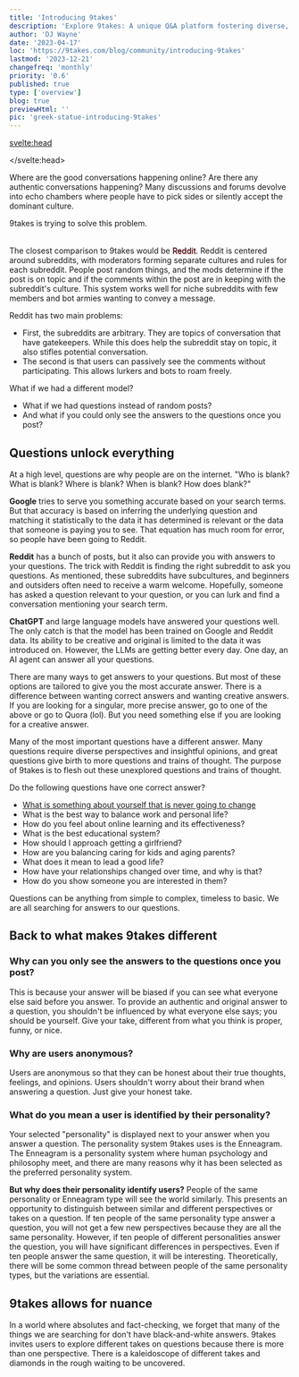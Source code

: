 ```yaml
---
title: 'Introducing 9takes'
description: 'Explore 9takes: A unique Q&A platform fostering diverse, anonymous perspectives inspired by the Enneagram.'
author: 'DJ Wayne'
date: '2023-04-17'
loc: 'https://9takes.com/blog/community/introducing-9takes'
lastmod: '2023-12-21'
changefreq: 'monthly'
priority: '0.6'
published: true
type: ['overview']
blog: true
previewHtml: ''
pic: 'greek-statue-introducing-9takes'
---
```


<svelte:head>

</svelte:head>

<script>
	import  PopCard  from "../../lib/components/atoms/PopCard.svelte";
</script>

<!-- big long panel of people experiencing anger fear and shame -->

<!-- ## Discover the Power of Nine Perspectives -->
<p class="firstLetter">Where are the good conversations happening online? Are there any authentic conversations happening? Many discussions and forums devolve into echo chambers where people have to pick sides or silently accept the dominant culture.<p>

9takes is trying to solve this problem.

<div
	style="display: flex;
    justify-content: center;
	margin: 1rem 0;"
>
 <PopCard
		image={`/blogs/greek-statue-introducing-9takes.webp`}
		showIcon={false}
		tint={false}
		displayText=""
		altText="A scenic view of a person working on a computer in the jungle"
		subtext=""
	/>

</div>

The closest comparison to 9takes would be <span style="text-shadow: .5px .5px #E0373C;">Reddit</span>. Reddit is centered around subreddits, with moderators forming separate cultures and rules for each subreddit. People post random things, and the mods determine if the post is on topic and if the comments within the post are in keeping with the subreddit's culture. This system works well for niche subreddits with few members and bot armies wanting to convey a message.

Reddit has two main problems:

- First, the subreddits are arbitrary. They are topics of conversation that have gatekeepers. While this does help the subreddit stay on topic, it also stifles potential conversation.
- The second is that users can passively see the comments without participating. This allows lurkers and bots to roam freely.

What if we had a different model?

- What if we had questions instead of random posts?
- And what if you could only see the answers to the questions once you post?

## Questions unlock everything

At a high level, questions are why people are on the internet. "Who is blank? What is blank? Where is blank? When is blank? How does blank?"

**Google** tries to serve you something accurate based on your search terms. But that accuracy is based on inferring the underlying question and matching it statistically to the data it has determined is relevant or the data that someone is paying you to see. That equation has much room for error, so people have been going to Reddit.

**Reddit** has a bunch of posts, but it also can provide you with answers to your questions. The trick with Reddit is finding the right subreddit to ask you questions. As mentioned, these subreddits have subcultures, and beginners and outsiders often need to receive a warm welcome. Hopefully, someone has asked a question relevant to your question, or you can lurk and find a conversation mentioning your search term.

**ChatGPT** and large language models have answered your questions well. The only catch is that the model has been trained on Google and Reddit data. Its ability to be creative and original is limited to the data it was introduced on. However, the LLMs are getting better every day. One day, an AI agent can answer all your questions.

There are many ways to get answers to your questions. But most of these options are tailored to give you the most accurate answer. There is a difference between wanting correct answers and wanting creative answers. If you are looking for a singular, more precise answer, go to one of the above or go to Quora (lol). But you need something else if you are looking for a creative answer.

Many of the most important questions have a different answer. Many questions require diverse perspectives and insightful opinions, and great questions give birth to more questions and trains of thought. The purpose of 9takes is to flesh out these unexplored questions and trains of thought.

Do the following questions have one correct answer?

- <a href="https://9takes.com/questions/something-going-change-yourself">What is something about yourself that is never going to change</a>
- What is the best way to balance work and personal life?
- How do you feel about online learning and its effectiveness?
- What is the best educational system?
- How should I approach getting a girlfriend?
- How are you balancing caring for kids and aging parents?
- What does it mean to lead a good life?
- How have your relationships changed over time, and why is that?
- How do you show someone you are interested in them?

Questions can be anything from simple to complex, timeless to basic. We are all searching for answers to our questions.

## Back to what makes 9takes different

### Why can you only see the answers to the questions once you post?

This is because your answer will be biased if you can see what everyone else said before you answer. To provide an authentic and original answer to a question, you shouldn't be influenced by what everyone else says; you should be yourself. Give your take, different from what you think is proper, funny, or nice.

### Why are users anonymous?

Users are anonymous so that they can be honest about their true thoughts, feelings, and opinions. Users shouldn't worry about their brand when answering a question. Just give your honest take.

### What do you mean a user is identified by their personality?

Your selected "personality" is displayed next to your answer when you answer a question. The personality system 9takes uses is the Enneagram. The Enneagram is a personality system where human psychology and philosophy meet, and there are many reasons why it has been selected as the preferred personality system.

**But why does their personality identify users?** People of the same personality or Enneagram type will see the world similarly. This presents an opportunity to distinguish between similar and different perspectives or takes on a question. If ten people of the same personality type answer a question, you will not get a few new perspectives because they are all the same personality. However, if ten people of different personalities answer the question, you will have significant differences in perspectives. Even if ten people answer the same question, it will be interesting. Theoretically, there will be some common thread between people of the same personality types, but the variations are essential.

## 9takes allows for nuance

In a world where absolutes and fact-checking, we forget that many of the things we are searching for don't have black-and-white answers. 9takes invites users to explore different takes on questions because there is more than one perspective. There is a kaleidoscope of different takes and diamonds in the rough waiting to be uncovered.

<!-- But most of our time on the internet is spent searching for the answers to our
However all  -->

<!-- the first step for doing everything. Determining that the world revolved around the sun started out by questioning the status quo

When we search something on google, yes we often type in phrases, but we are asking a questions and looking for answers. "Where is this, how do I that, what is the best blank..." Google tries to serve you something accurate. But that accuracy is based on inferring the underlying question and matching it to statistically relevant data it already has. There is a lot of room for error in that equation and there is so much information that Google doen -->
<!--
Through the prism of the Enneagram's nine unique archetypes, 9takes fosters a dynamic and diverse community that values the richness of individual perspectives. It upholds the idea that every question has not one but many answers, each uniquely tinted by the personality of the respondent.

9takes takes us beyond the binary, into a realm where conversations blossom with authentic voices, unbiased by the opinions of others. Where we can see and appreciate the patterns and divergences in how different personality types approach the same question. In this beautifully intricate tapestry of human connection, every thread matters, every 'take' counts.

Through 9takes, we delve into the nuanced world of human psychology, fostering mutual understanding, inviting personal growth, and cultivating a deeper sense of community. Indeed, it's more than a platform - it's a kaleidoscope of the human experience, each 'take' adding a new dimension to our collective understanding.

Join us on 9takes, where we celebrate the beauty of nuance in every conversation.

Embracing Authenticity: Encouraging Unbiased Responses
Setting 9takes apart is its novel approach to comment visibility. Until you add your voice to the conversation, the thoughts of others remain unseen, encouraging unbiased and authentic responses. In contrast to the echo chambers of many platforms, this innovation prompts users to actively contribute their own unique perspective before exploring the voices of others.

Delving into the Enneagram: Sorting Insights by Personality Type
The second unique facet of 9takes is drawn from the Enneagram's fascinating design - nine distinct personality archetypes. The platform lets you sift through comments filtered by these types, revealing intriguing patterns in thought and behavior. This feature enables connections with those who share similar perspectives while fostering a greater understanding of different viewpoints, reinforcing the sense of an open-minded community.

Harnessing the Power of Nine: 9takes in Today’s Polarized World
9takes takes its name from the Enneagram's nine archetypes, symbolizing the nine perspectives the platform welcomes. In a world torn between right or wrong, us or them, 9takes heralds a unique space for sincere and growth-oriented conversation. Here, no single perspective holds the monopoly of truth - only a spectrum of 'takes' on life's intriguing questions. -->

<!-- people not algorithms decide -->
<!-- would you rather ask chat gpt or poll 100 people -->

<style lang="scss">
</style>

